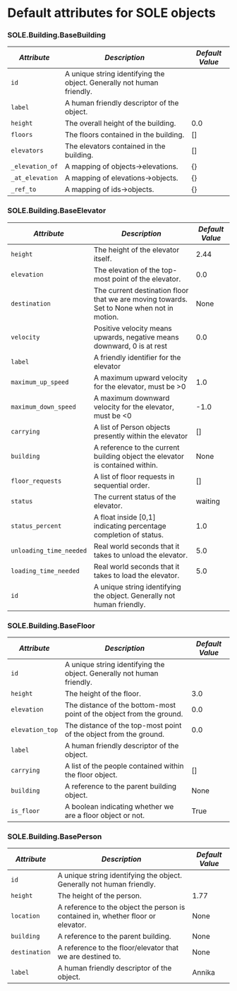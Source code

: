 # Default attributes for SOLE objects


### SOLE.Building.BaseBuilding

|*Attribute*|*Description*|*Default Value*|
| --- | --- | --- |
|`id`|A unique string identifying the object. Generally not human friendly.||
|`label`|A human friendly descriptor of the object.||
|`height`|The overall height of the building.|0.0|
|`floors`|The floors contained in the building.|[]|
|`elevators`|The elevators contained in the building.|[]|
|`_elevation_of`|A mapping of objects->elevations.|{}|
|`_at_elevation`|A mapping of elevations->objects.|{}|
|`_ref_to`|A mapping of ids->objects.|{}|


### SOLE.Building.BaseElevator

|*Attribute*|*Description*|*Default Value*|
| --- | --- | --- |
|`height`|The height of the elevator itself.|2.44|
|`elevation`|The elevation of the top-most point of the elevator.|0.0|
|`destination`|The current destination floor that we are moving towards. Set to None when not in motion.|None|
|`velocity`|Positive velocity means upwards, negative means downward, 0 is at rest|0.0|
|`label`|A friendly identifier for the elevator||
|`maximum_up_speed`|A maximum upward velocity for the elevator, must be >0|1.0|
|`maximum_down_speed`|A maximum downward velocity for the elevator, must be <0|-1.0|
|`carrying`|A list of Person objects presently within the elevator|[]|
|`building`|A reference to the current building object the elevator is contained within.|None|
|`floor_requests`|A list of floor requests in sequential order.|[]|
|`status`|The current status of the elevator.|waiting|
|`status_percent`|A float inside [0,1] indicating percentage completion of status.|1.0|
|`unloading_time_needed`|Real world seconds that it takes to unload the elevator.|5.0|
|`loading_time_needed`|Real world seconds that it takes to load the elevator.|5.0|
|`id`|A unique string identifying the object. Generally not human friendly.||


### SOLE.Building.BaseFloor

|*Attribute*|*Description*|*Default Value*|
| --- | --- | --- |
|`id`|A unique string identifying the object. Generally not human friendly.||
|`height`|The height of the floor.|3.0|
|`elevation`|The distance of the bottom-most point of the object from the ground.|0.0|
|`elevation_top`|The distance of the top-most point of the object from the ground.|0.0|
|`label`|A human friendly descriptor of the object.||
|`carrying`|A list of the people contained within the floor object.|[]|
|`building`|A reference to the parent building object.|None|
|`is_floor`|A boolean indicating whether we are a floor object or not.|True|


### SOLE.Building.BasePerson

|*Attribute*|*Description*|*Default Value*|
| --- | --- | --- |
|`id`|A unique string identifying the object. Generally not human friendly.||
|`height`|The height of the person.|1.77|
|`location`|A reference to the object the person is contained in, whether floor or elevator.|None|
|`building`|A reference to the parent building.|None|
|`destination`|A reference to the floor/elevator that we are destined to.|None|
|`label`|A human friendly descriptor of the object.|Annika|
